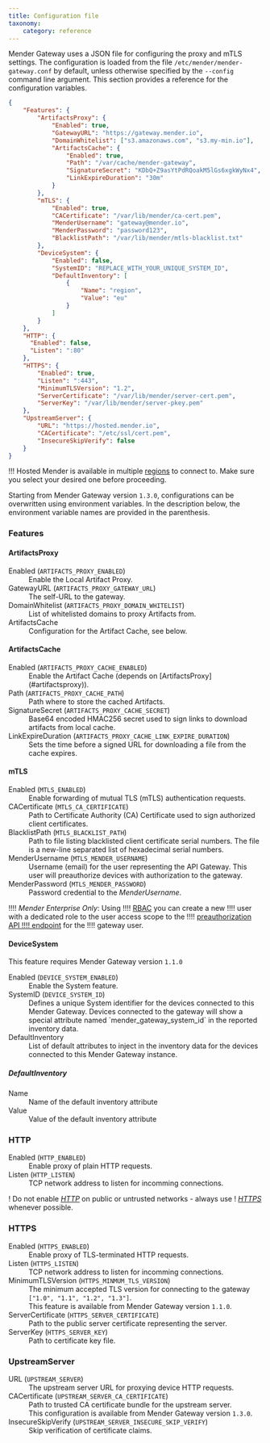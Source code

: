 ```yaml
---
title: Configuration file
taxonomy:
	category: reference
---
```


Mender Gateway uses a JSON file for configuring the proxy and mTLS settings.
The configuration is loaded from the file `/etc/mender/mender-gateway.conf` by default,
unless otherwise specified by the `--config` command line argument.
This section provides a reference for the configuration variables.

```json
{
	"Features": {
		"ArtifactsProxy": {
			"Enabled": true,
			"GatewayURL": "https://gateway.mender.io",
			"DomainWhitelist": ["s3.amazonaws.com", "s3.my-min.io"],
			"ArtifactsCache": {
				"Enabled": true,
				"Path": "/var/cache/mender-gateway",
				"SignatureSecret": "KDbQ+Z9asYtPdRQoakM5lGs6xgkWyNx4",
				"LinkExpireDuration": "30m"
			}
		},
		"mTLS": {
			"Enabled": true,
			"CACertificate": "/var/lib/mender/ca-cert.pem",
			"MenderUsername": "gateway@mender.io",
			"MenderPassword": "password123",
			"BlacklistPath": "/var/lib/mender/mtls-blacklist.txt"
		},
		"DeviceSystem": {
			"Enabled": false,
			"SystemID": "REPLACE_WITH_YOUR_UNIQUE_SYSTEM_ID",
			"DefaultInventory": [
				{
					"Name": "region",
					"Value": "eu"
				}
			]
		}
	},
	"HTTP": {
	  "Enabled": false,
	  "Listen": ":80"
	},
	"HTTPS": {
		"Enabled": true,
		"Listen": ":443",
		"MinimumTLSVersion": "1.2",
		"ServerCertificate": "/var/lib/mender/server-cert.pem",
		"ServerKey": "/var/lib/mender/server-pkey.pem"
	},
	"UpstreamServer": {
		"URL": "https://hosted.mender.io",
		"CACertificate": "/etc/ssl/cert.pem",
		"InsecureSkipVerify": false
	}
}
```

!!! Hosted Mender is available in multiple [regions](/11.General/00.Hosted-Mender-regions/docs.md) to connect to. Make sure you select your desired one before proceeding.

<!--AUTOVERSION: "version <code>%</code>"/ignore-->
Starting from Mender Gateway version <code>1.3.0</code>, configurations can be overwritten using environment variables.
In the description below, the environment variable names are provided in the parenthesis.

### Features

#### ArtifactsProxy
<dl>
<dt>Enabled (<code>ARTIFACTS_PROXY_ENABLED</code>)</dt>
<dd>Enable the Local Artifact Proxy.</dd>

<dt>GatewayURL (<code>ARTIFACTS_PROXY_GATEWAY_URL</code>)</dt>
<dd>The self-URL to the gateway.</dd>

<dt>DomainWhitelist (<code>ARTIFACTS_PROXY_DOMAIN_WHITELIST</code>)</dt>
<dd>List of whitelisted domains to proxy Artifacts from.</dd>

<dt>ArtifactsCache</dt>
<dd>Configuration for the Artifact Cache, see below.</dd>
</dl>

#### ArtifactsCache
<dl>
<dt>Enabled (<code>ARTIFACTS_PROXY_CACHE_ENABLED</code>)</dt>
<dd>Enable the Artifact Cache (depends on [ArtifactsProxy](#artifactsproxy)).</dd>

<dt>Path (<code>ARTIFACTS_PROXY_CACHE_PATH</code>)</dt>
<dd>Path where to store the cached Artifacts.</dd>

<dt>SignatureSecret (<code>ARTIFACTS_PROXY_CACHE_SECRET</code>)
<dd>Base64 encoded HMAC256 secret used to sign links to download artifacts from local cache.<dd>

<dt>LinkExpireDuration (<code>ARTIFACTS_PROXY_CACHE_LINK_EXPIRE_DURATION</code>)</dt>
<dd>Sets the time before a signed URL for downloading a file from the cache expires.</dd>
</dl>

#### mTLS
<dl>
<dt>Enabled (<code>MTLS_ENABLED</code>)</dt>
<dd>Enable forwarding of mutual TLS (mTLS) authentication requests.</dd>

<dt>CACertificate (<code>MTLS_CA_CERTIFICATE</code>)</dt>
<dd>Path to Certificate Authority (CA) Certificate used to sign authorized client certificates.</dd>

<dt>BlacklistPath (<code>MTLS_BLACKLIST_PATH</code>)</dt>
<dd>
Path to file listing blacklisted client certificate serial numbers.
The file is a new-line separated list of hexadecimal serial numbers.
</dd>

<dt>MenderUsername (<code>MTLS_MENDER_USERNAME</code>)</dt>
<dd>
Username (email) for the user representing the API Gateway.
This user will preauthorize devices with authorization to the gateway.
</dd>

<dt>MenderPassword (<code>MTLS_MENDER_PASSWORD</code>)</dt>
<dd>Password credential to the <em>MenderUsername</em>.</dd>
</dl>

!!!! *Mender Enterprise Only*: Using
!!!! [RBAC](../../../02.Overview/12.Role.Based.Access.Control) you can create a new
!!!! user with a dedicated role to the user access scope to the
!!!! [preauthorization API
!!!! endpoint](https://docs.mender.io/api/#management-api-device-authentication-preauthorize) for the
!!!! gateway user.

#### DeviceSystem
<!--AUTOVERSION: "version <code>%</code>"/ignore-->
This feature requires Mender Gateway version <code>1.1.0</code>
<dl>
<dt>Enabled (<code>DEVICE_SYSTEM_ENABLED</code>)</dt>
<dd>Enable the System feature.</dd>

<dt>SystemID (<code>DEVICE_SYSTEM_ID</code>)</dt>
<dd>
Defines a unique System identifier for the devices connected to this Mender Gateway.
Devices connected to the gateway will show a special attribute named `mender_gateway_system_id` in the reported inventory data.
</dd>

<dt>DefaultInventory</dt>
<dd>List of default attributes to inject in the inventory data for the devices connected to this Mender Gateway instance.</dd>
</dl>

##### DefaultInventory
<dl>
<dt>Name</dt>
<dd>Name of the default inventory attribute</dd>

<dt>Value</dt>
<dd>Value of the default inventory attribute</dd>
</dl>

### HTTP
<dl>
<dt>Enabled (<code>HTTP_ENABLED</code>)</dt>
<dd>Enable proxy of plain HTTP requests.</dd>

<dt>Listen (<code>HTTP_LISTEN</code>)</dt>
<dd>TCP network address to listen for incomming connections.</dd>
</dl>

! Do not enable [*HTTP*](#http) on public or untrusted networks - always use
! [*HTTPS*](#https) whenever possible.

### HTTPS
<dl>
<dt>Enabled (<code>HTTPS_ENABLED</code>)</dt>
<dd>Enable proxy of TLS-terminated HTTP requests.</dd>

<dt>Listen (<code>HTTPS_LISTEN</code>)</dt>
<dd>TCP network address to listen for incomming connections.</dd>

<dt>MinimumTLSVersion (<code>HTTPS_MINMUM_TLS_VERSION</code>)
<dd>
The minimum accepted TLS version for connecting to the gateway <code>["1.0", "1.1", "1.2", "1.3"]</code>.<br>
<!--AUTOVERSION: "version <code>%</code>"/ignore-->
This feature is available from Mender Gateway version <code>1.1.0</code>.
</dd>

<dt>ServerCertificate (<code>HTTPS_SERVER_CERTIFICATE</code>)</dt>
<dd>Path to the public server certificate representing the server.</dd>

<dt>ServerKey (<code>HTTPS_SERVER_KEY</code>)</dt>
<dd>Path to certificate key file.</dd>
</dl>

### UpstreamServer
<dl>
<dt>URL (<code>UPSTREAM_SERVER</code>)</dt>
<dd>The upstream server URL for proxying device HTTP requests.</dd>

<dt>CACertificate (<code>UPSTREAM_SERVER_CA_CERTIFICATE</code>)</dt>
<dd>
Path to trusted CA certificate bundle for the upstream server.<br>
<!--AUTOVERSION: "version <code>%</code>"/ignore-->
This configuration is available from Mender Gateway version <code>1.3.0</code>.
</dd>

<dt>InsecureSkipVerify (<code>UPSTREAM_SERVER_INSECURE_SKIP_VERIFY</code>)</dt>
<dd>Skip verification of certificate claims.</dd>
</dl>
